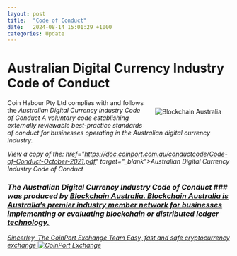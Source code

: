 ```yaml
---
layout: post
title:  "Code of Conduct"
date:   2024-08-14 15:01:29 +1000
categories: Update
---
```


#  Australian Digital Currency Industry Code of Conduct

<img src="https://doc.coinport.com.au/news/images/Blockchain-Australia.png" alt="Blockchain Australia" class="center" style="max-width: 400px; float: right; padding: 20px;">Coin Habour Pty Ltd complies with and follows the <i>Australian Digital Currency Industry Code of Conduct    A voluntary code establishing externally reviewable best-practice standards of conduct for businesses operating in the Australian digital currency industry. 

View a copy of the:  href="https://doc.coinport.com.au/conductcode/Code-of-Conduct-October-2021.pdf" target="_blank">Australian Digital Currency Industry Code of Conduct

### The Australian Digital Currency Industry Code of Conduct ### was produced by <a href="https://blockchainaustralia.org/" target="_blank">Blockchain Australia.   Blockchain Australia is Australia’s premier industry member network for businesses implementing or evaluating blockchain or distributed ledger technology.

Sincerley,
The CoinPort Exchange Team
*Easy, fast and safe cryptocurrency exchange*
![CoinPort Exchange](image/coinport.png)
